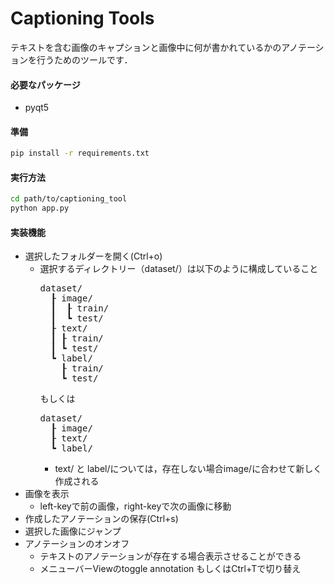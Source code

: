 # Captioning Tools
テキストを含む画像のキャプションと画像中に何が書かれているかのアノテーションを行うためのツールです．

#### 必要なパッケージ
- pyqt5

#### 準備
```sh
pip install -r requirements.txt
```

#### 実行方法

```sh
cd path/to/captioning_tool
python app.py
```

#### 実装機能
- 選択したフォルダーを開く(Ctrl+o)
  - 選択するディレクトリー（dataset/）は以下のように構成していること
    <pre>
    dataset/
      ┠ image/
      ┃  ┠ train/
      ┃  ┗ test/
      ┠ text/
      ┃ ┠ train/
      ┃ ┗ test/
      ┗ label/
        ┠ train/
        ┗ test/
    </pre>
    もしくは
    <pre>
    dataset/
      ┠ image/
      ┠ text/
      ┗ label/
    </pre>
    * text/ と label/については，存在しない場合image/に合わせて新しく作成される
- 画像を表示
  - left-keyで前の画像，right-keyで次の画像に移動
- 作成したアノテーションの保存(Ctrl+s)
- 選択した画像にジャンプ
- アノテーションのオンオフ
  - テキストのアノテーションが存在する場合表示させることができる
  - メニューバーViewのtoggle annotation もしくはCtrl+Tで切り替え
